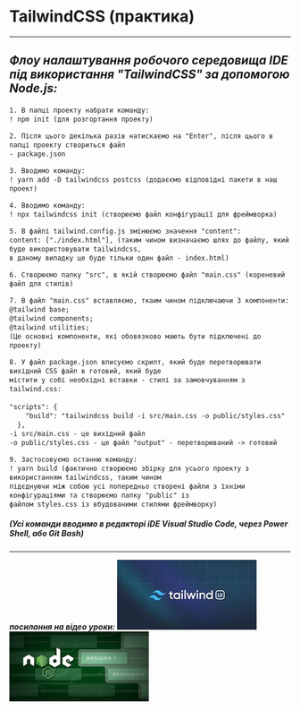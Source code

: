 
# TailwindCSS (практика)

---

## _Флоу налаштування робочого середовища IDE під використання "TailwindCSS" за допомогою Node.js:_

~~~
1. В папці проекту набрати команду:
! npm init (для розгортання проекту)
~~~

~~~
2. Після цього декілька разів натискаємо на "Enter", після цього в папці проекту створиться файл 
- package.json
~~~

~~~
3. Вводимо команду:
! yarn add -D tailwindcss postcss (додаєємо відповідні пакети в наш проект)
~~~

~~~
4. Вводимо команду:
! npx tailwindcss init (створюємо файл конфігурації для фреймворка)
~~~

~~~
5. В файлі tailwind.config.js змінюємо значення "content":
content: ["./index.html"], (таким чином визначаємо шлях до файлу, який буде використовувати tailwindcss,
в даному випадку це буде тільки один файл - index.html)
~~~

~~~
6. Створюємо папку "src", в якій створюємо файл "main.css" (кореневий файл для стилів)
~~~

~~~
7. В файл "main.css" вставляємо, ткаим чином підключаючи 3 компоненти:
@tailwind base;
@tailwind components;
@tailwind utilities;
(Це основні компоненти, які обовязково мають бути підключені до проекту)
~~~

~~~
8. У файл package.json вписуємо скрипт, який буде перетворювати вихідний CSS файл в готовий, який буде 
містити у собі необхідні вставки - стилі за замовчуванням з tailwind.css:

"scripts": {
    "build": "tailwindcss build -i src/main.css -o public/styles.css"
  },
-i src/main.css - це вихідний файл 
-o public/styles.css - це файл "output" - перетворюваний -> готовий
~~~

~~~
9. Застосовуємо останню команду:
! yarn build (фактично створюємо збірку для усього проекту з використанням tailwindcss, таким чином 
підєднуючи між собою усі попередньо створені файли з їхніми конфігураціями та створюємо папку "public" із 
файлом styles.css із вбудованими стилями фреймворку)
~~~
##### (Усі команди вводимо в редакторі iDE Visual Studio Code, через Power Shell, або Git Bash)
---

___посилання на відео уроки:___
[![посилання на відео уроки](./img/tailwind.jpg)](https://www.youtube.com/watchv=rW38WPa4ekA)                                   [![посилання на відео уроки](./img/nodejs-reference-architecture_1x.png)](https://www.youtube.com/watch?v=xJvAfWinaow&list=PLNkWIWHIRwMFtsaJ4b_wwkJDHKJeuAkP0)

